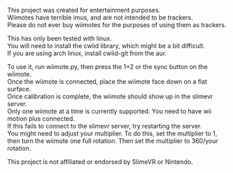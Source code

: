 This project was created for entertainment purposes.  
Wiimotes have terrible imus, and are not intended to be trackers.  
Please do not ever buy wiimotes for the purposes of using them as trackers.  
  
This has only been tested with linux.  
You will need to install the cwiid library, which might be a bit difficult.  
If you are using arch linux, install cwiid-git from the aur.  

To use it, run wiimote.py, then press the 1+2 or the sync button on the wiimote.  
Once the wiimote is connected, place the wiimote face down on a flat surface.  
Once calibration is complete, the wiimote should show up in the slimevr server.  
Only one wiimote at a time is currently supported.
You need to have wii motion plus connected.  
If this fails to connect to the slimevr server, try restarting the server.  
You might need to adjust your multiplier. To do this, set the multiplier to 1, then turn the wiimote one full rotation. Then set the multiplier to 360/your rotation.  

This project is not affiliated or endorsed by SlimeVR or Nintendo.   

